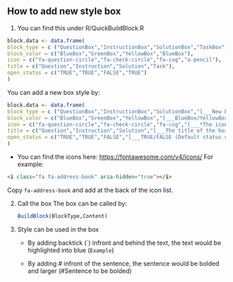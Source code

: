 <!-- HOW TO ADD NEW STYLE BOX -->
## How to add new style box

1. You can find this under R/QuickBuildBlock.R
  ```r
  block.data <- data.frame(
  block_type = c ("QuestionBox","InstructionBox","SolutionBox","TaskBox"), 
  block_color = c("BlueBox","GreenBox","YellowBox","BlueBox"),
  icon = c("fa-question-circle","fa-check-circle","fa-cog","a-pencil"),
  title = c("Question","Instruction","Solution","Task"),
  open_status = c("TRUE","TRUE","FALSE","TRUE")
  )
  ```
  
  You can add a new box style by:
  ```r
  block.data <- data.frame(
  block_type = c ("QuestionBox","InstructionBox","SolutionBox","[___New Box Type___]"), 
  block_color = c("BlueBox","GreenBox","YellowBox","[___BlueBox/YellowBox/RedBox/GreenBox (The color of the box) ___]"),
  icon = c("fa-question-circle","fa-check-circle","fa-cog","[___*The icon shown infront of the title___]"),
  title = c("Question","Instruction","Solution","[___The title of the box___]"),
  open_status = c("TRUE","TRUE","FALSE","[___TRUE/FALSE (Default status of the box; TRUE -> open, FALSE -> closed)___]")
  )
  ```
  
  * You can find the icons here: https://fontawesome.com/v4/icons/
  For example:
  ```html
  <i class="fa fa-address-book" aria-hidden="true"></i>
  ```
  Copy `fa-address-book` and add at the back of the icon list. 
  

2. Call the box 
   The box can be called by:
   ```r
   BuildBlock(BlockType,Content)
   ```
   
3. Style can be used in the box
   * By adding backtick (`) infront and behind the text, the text would be highlighted into blue (``Example``)
   
   * By adding # infront of the sentence, the sentence would be bolded and larger (#Sentence to be bolded)
   

